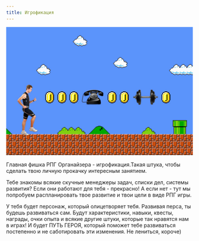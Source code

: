 ```yaml
---
title: Игрофикация
---
```


![Картинки по запросу "игрофикация"](../../static/img/Игрофикация.jpg)

Главная фишка РПГ Органайзера - игрофикация.Такая штука, чтобы сделать твою личную прокачку интересным занятием.

Тебе знакомы всякие скучные менеджеры задач, списки дел, системы развития? Если они работают для тебя - прекрасно! А если нет - тут мы попробуем распланировать твое развитие и твои цели в виде РПГ игры.

У тебя будет персонаж, который олицетворяет тебя. Развивая перса, ты будешь развиваться сам. Будут характеристики, навыки, квесты, награды, очки опыта и всякие другие штуки, которые так нравятся нам в играх! И будет ПУТЬ ГЕРОЯ, который поможет тебе развиваться постепенно и не саботировать эти изменения. Не лениться, короче)
